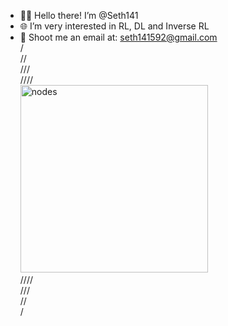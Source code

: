 - 👋🏻 Hello there! I’m @Seth141
- 🌐 I’m very interested in RL, DL and Inverse RL
- 📩 Shoot me an email at: seth141592@gmail.com\
/\
//\
///\
////\
<img src="1.gif" alt="nodes" width="300" height="300"/>\
////\
///\
//\
/



<!---
Seth141/Seth141 is a ✨ special ✨ repository because its `README.md` (this file) appears on your GitHub profile.
You can click the Preview link to take a look at your changes.
--->
